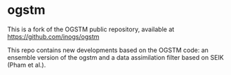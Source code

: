 # ogstm

This is a fork of the OGSTM public repository, available at 
https://github.com/inogs/ogstm 

This repo contains new developments based on the OGSTM code: an ensemble version of the ogstm and a data assimilation filter based on SEIK (Pham et al.).
